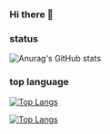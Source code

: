 ### Hi there 👋

### status
![Anurag's GitHub stats](https://github-readme-stats.vercel.app/api?username=komurananami&show_icons=true&theme=radical)

### top language
[![Top Langs](https://github-readme-stats.vercel.app/api/top-langs/?username=komurananami&theme=radical)](https://github.com/komurananami/github-readme-stats)

[![Top Langs](https://github-readme-stats.vercel.app/api/top-langs/?username=komurananami&layout=compact)](https://github.com/komurananami/github-readme-stats)



<!--
**komurananami/komurananami** is a ✨ _special_ ✨ repository because its `README.md` (this file) appears on your GitHub profile.



Here are some ideas to get you started:

- 🔭 I’m currently working on ...
- 🌱 I’m currently learning ...
- 👯 I’m looking to collaborate on ...
- 🤔 I’m looking for help with ...
- 💬 Ask me about ...
- 📫 How to reach me: ...
- 😄 Pronouns: ...
- ⚡ Fun fact: ...
-->
